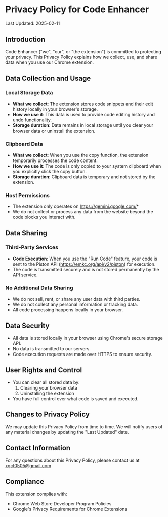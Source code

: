 # Privacy Policy for Code Enhancer

Last Updated: 2025-02-11

## Introduction

Code Enhancer ("we", "our", or "the extension") is committed to protecting your privacy. This Privacy Policy explains how we collect, use, and share data when you use our Chrome extension.

## Data Collection and Usage

### Local Storage Data
- **What we collect**: The extension stores code snippets and their edit history locally in your browser's storage.
- **How we use it**: This data is used to provide code editing history and undo functionality.
- **Storage duration**: Data remains in local storage until you clear your browser data or uninstall the extension.

### Clipboard Data
- **What we collect**: When you use the copy function, the extension temporarily processes the code content.
- **How we use it**: The code is only copied to your system clipboard when you explicitly click the copy button.
- **Storage duration**: Clipboard data is temporary and not stored by the extension.

### Host Permissions
- The extension only operates on https://gemini.google.com/*
- We do not collect or process any data from the website beyond the code blocks you interact with.

## Data Sharing

### Third-Party Services
- **Code Execution**: When you use the "Run Code" feature, your code is sent to the Piston API (https://emkc.org/api/v2/piston) for execution.
- The code is transmitted securely and is not stored permanently by the API service.

### No Additional Data Sharing
- We do not sell, rent, or share any user data with third parties.
- We do not collect any personal information or tracking data.
- All code processing happens locally in your browser.

## Data Security
- All data is stored locally in your browser using Chrome's secure storage API.
- No data is transmitted to our servers.
- Code execution requests are made over HTTPS to ensure security.

## User Rights and Control
- You can clear all stored data by:
  1. Clearing your browser data
  2. Uninstalling the extension
- You have full control over what code is saved and executed.

## Changes to Privacy Policy
We may update this Privacy Policy from time to time. We will notify users of any material changes by updating the "Last Updated" date.

## Contact Information
For any questions about this Privacy Policy, please contact us at xgct0505@gmail.com

## Compliance
This extension complies with:
- Chrome Web Store Developer Program Policies
- Google's Privacy Requirements for Chrome Extensions
